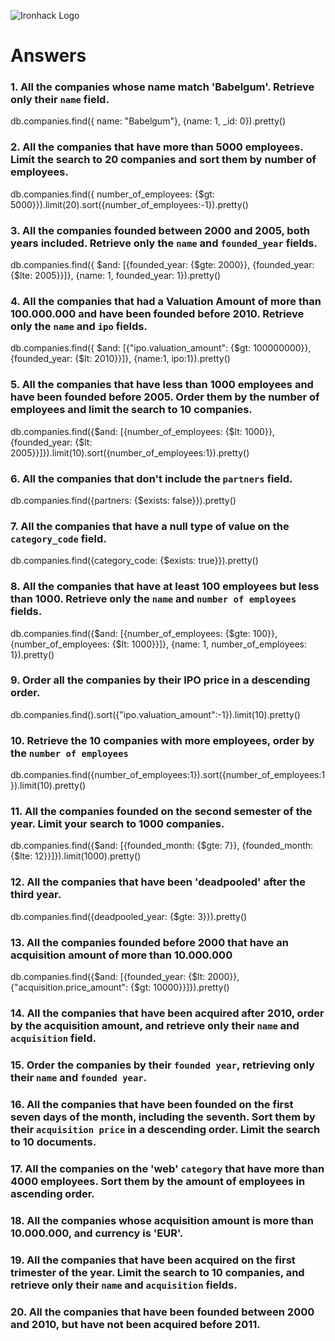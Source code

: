 ![Ironhack Logo](https://i.imgur.com/1QgrNNw.png)

# Answers

### 1. All the companies whose name match 'Babelgum'. Retrieve only their `name` field.

db.companies.find({ name: "Babelgum"}, {name: 1, _id: 0}).pretty()

### 2. All the companies that have more than 5000 employees. Limit the search to 20 companies and sort them by **number of employees**.

db.companies.find({ number_of_employees: {$gt: 5000}}).limit(20).sort({number_of_employees:-1}).pretty()

### 3. All the companies founded between 2000 and 2005, both years included. Retrieve only the `name` and `founded_year` fields.

db.companies.find({ $and: [{founded_year: {$gte: 2000}}, {founded_year: {$lte: 2005}}]}, {name: 1, founded_year: 1}).pretty()

### 4. All the companies that had a Valuation Amount of more than 100.000.000 and have been founded before 2010. Retrieve only the `name` and `ipo` fields.

db.companies.find({ $and: [{"ipo.valuation_amount": {$gt: 100000000}}, {founded_year: {$lt: 2010}}]}, {name:1, ipo:1}).pretty()

### 5. All the companies that have less than 1000 employees and have been founded before 2005. Order them by the number of employees and limit the search to 10 companies.

db.companies.find({$and: [{number_of_employees: {$lt: 1000}}, {founded_year: {$lt: 2005}}]}).limit(10).sort({number_of_employees:1}).pretty()

### 6. All the companies that don't include the `partners` field.

db.companies.find({partners: {$exists: false}}).pretty()

### 7. All the companies that have a null type of value on the `category_code` field.

db.companies.find({category_code: {$exists: true}}).pretty()

### 8. All the companies that have at least 100 employees but less than 1000. Retrieve only the `name` and `number of employees` fields.

db.companies.find({$and: [{number_of_employees: {$gte: 100}}, {number_of_employees: {$lt: 1000}}]}, {name: 1, number_of_employees: 1}).pretty()

### 9. Order all the companies by their IPO price in a descending order.

db.companies.find().sort({"ipo.valuation_amount":-1}).limit(10).pretty()  

### 10. Retrieve the 10 companies with more employees, order by the `number of employees`

db.companies.find({number_of_employees:1}).sort({number_of_employees:1}).limit(10).pretty()

### 11. All the companies founded on the second semester of the year. Limit your search to 1000 companies.

db.companies.find({$and: [{founded_month: {$gte: 7}}, {founded_month: {$lte: 12}}]}).limit(1000).pretty()

### 12. All the companies that have been 'deadpooled' after the third year.

db.companies.find({deadpooled_year: {$gte: 3}}).pretty()

### 13. All the companies founded before 2000 that have an acquisition amount of more than 10.000.000

db.companies.find({$and: [{founded_year: {$lt: 2000}}, {"acquisition.price_amount": {$gt: 10000}}]}).pretty()

### 14. All the companies that have been acquired after 2010, order by the acquisition amount, and retrieve only their `name` and `acquisition` field.

<!-- Your Code Goes Here -->

### 15. Order the companies by their `founded year`, retrieving only their `name` and `founded year`.

<!-- Your Code Goes Here -->

### 16. All the companies that have been founded on the first seven days of the month, including the seventh. Sort them by their `acquisition price` in a descending order. Limit the search to 10 documents.

<!-- Your Code Goes Here -->

### 17. All the companies on the 'web' `category` that have more than 4000 employees. Sort them by the amount of employees in ascending order.

<!-- Your Code Goes Here -->

### 18. All the companies whose acquisition amount is more than 10.000.000, and currency is 'EUR'.

<!-- Your Code Goes Here -->

### 19. All the companies that have been acquired on the first trimester of the year. Limit the search to 10 companies, and retrieve only their `name` and `acquisition` fields.

<!-- Your Code Goes Here -->

### 20. All the companies that have been founded between 2000 and 2010, but have not been acquired before 2011.

<!-- Your Code Goes Here -->
